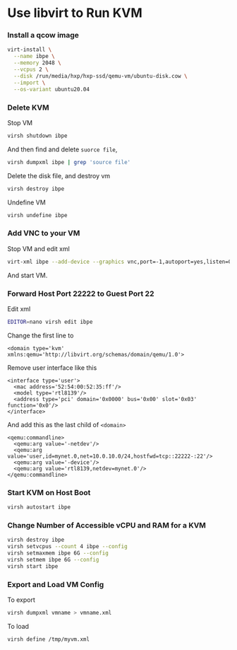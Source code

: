 # Use libvirt to Run KVM

### Install a qcow image

```bash
virt-install \
  --name ibpe \
  --memory 2048 \
  --vcpus 2 \
  --disk /run/media/hxp/hxp-ssd/qemu-vm/ubuntu-disk.cow \
  --import \
  --os-variant ubuntu20.04
```

### Delete KVM

Stop VM

```bash
virsh shutdown ibpe
```

And then find and delete `suorce file`,

```bash
virsh dumpxml ibpe | grep 'source file'
```

Delete the disk file, and destroy vm

```bash
virsh destroy ibpe
```

Undefine VM

```bash
virsh undefine ibpe
```

### Add VNC to your VM

Stop VM and edit xml

```bash
virt-xml ibpe --add-device --graphics vnc,port=-1,autoport=yes,listen=0.0.0.0
```

And start VM.

### Forward Host Port 22222 to Guest Port 22

Edit xml

```bash
EDITOR=nano virsh edit ibpe
```

Change the first line to

```
<domain type='kvm' xmlns:qemu='http://libvirt.org/schemas/domain/qemu/1.0'>
```

Remove user interface like this

```
<interface type='user'>
  <mac address='52:54:00:52:35:ff'/>
  <model type='rtl8139'/>
  <address type='pci' domain='0x0000' bus='0x00' slot='0x03' function='0x0'/>
</interface>
```

And add this as the last child of `<domain>`

```
<qemu:commandline>
  <qemu:arg value='-netdev'/>
  <qemu:arg value='user,id=mynet.0,net=10.0.10.0/24,hostfwd=tcp::22222-:22'/>
  <qemu:arg value='-device'/>
  <qemu:arg value='rtl8139,netdev=mynet.0'/>
</qemu:commandline>
```

### Start KVM on Host Boot

```bash
virsh autostart ibpe
```

### Change Number of Accessible vCPU and RAM for a KVM

```bash
virsh destroy ibpe
virsh setvcpus --count 4 ibpe --config
virsh setmaxmem ibpe 6G --config
virsh setmem ibpe 6G --config
virsh start ibpe
```

### Export and Load VM Config

To export

```bash
virsh dumpxml vmname > vmname.xml 
```

To load

```bash
virsh define /tmp/myvm.xml
```